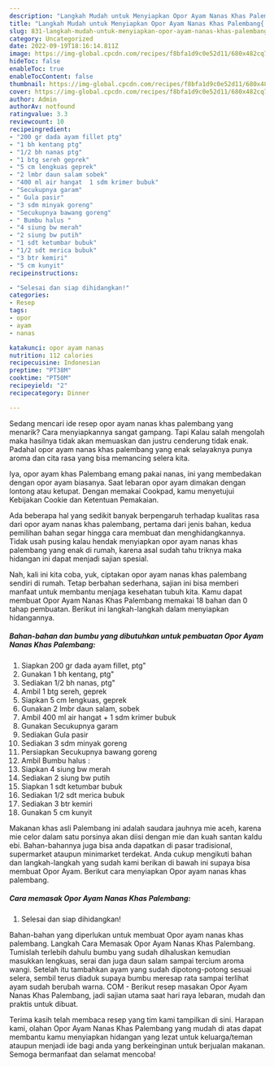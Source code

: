 ```yaml
---
description: "Langkah Mudah untuk Menyiapkan Opor Ayam Nanas Khas Palembang{ yang Bikin Ngiler,  Menu Buat lebaran"
title: "Langkah Mudah untuk Menyiapkan Opor Ayam Nanas Khas Palembang{ yang Bikin Ngiler,  Menu Buat lebaran"
slug: 831-langkah-mudah-untuk-menyiapkan-opor-ayam-nanas-khas-palembang-yang-bikin-ngiler-menu-buat-lebaran
category: Uncategorized
date: 2022-09-19T18:16:14.811Z
image: https://img-global.cpcdn.com/recipes/f8bfa1d9c0e52d11/680x482cq70/opor-ayam-nanas-khas-palembang-foto-resep-utama.jpg
hideToc: false
enableToc: true
enableTocContent: false
thumbnail: https://img-global.cpcdn.com/recipes/f8bfa1d9c0e52d11/680x482cq70/opor-ayam-nanas-khas-palembang-foto-resep-utama.jpg
cover: https://img-global.cpcdn.com/recipes/f8bfa1d9c0e52d11/680x482cq70/opor-ayam-nanas-khas-palembang-foto-resep-utama.jpg
author: Admin
authorAv: notfound
ratingvalue: 3.3
reviewcount: 10
recipeingredient:
- "200 gr dada ayam fillet ptg"
- "1 bh kentang ptg"
- "1/2 bh nanas ptg"
- "1 btg sereh geprek"
- "5 cm lengkuas geprek"
- "2 lmbr daun salam sobek"
- "400 ml air hangat  1 sdm krimer bubuk"
- "Secukupnya garam"
- " Gula pasir"
- "3 sdm minyak goreng"
- "Secukupnya bawang goreng"
- " Bumbu halus "
- "4 siung bw merah"
- "2 siung bw putih"
- "1 sdt ketumbar bubuk"
- "1/2 sdt merica bubuk"
- "3 btr kemiri"
- "5 cm kunyit"
recipeinstructions:

- "Selesai dan siap dihidangkan!"
categories:
- Resep
tags:
- opor
- ayam
- nanas

katakunci: opor ayam nanas 
nutrition: 112 calories
recipecuisine: Indonesian
preptime: "PT38M"
cooktime: "PT50M"
recipeyield: "2"
recipecategory: Dinner

---
```



Sedang mencari ide resep opor ayam nanas khas palembang yang menarik? Cara menyiapkannya sangat gampang. Tapi Kalau salah mengolah maka hasilnya tidak akan memuaskan dan justru cenderung tidak enak. Padahal opor ayam nanas khas palembang yang enak selayaknya punya aroma dan cita rasa yang bisa memancing selera kita.


Iya, opor ayam khas Palembang emang pakai nanas, ini yang membedakan dengan opor ayam biasanya. Saat lebaran opor ayam dimakan dengan lontong atau ketupat. Dengan memakai Cookpad, kamu menyetujui Kebijakan Cookie dan Ketentuan Pemakaian.

Ada beberapa hal yang sedikit banyak berpengaruh terhadap kualitas rasa dari opor ayam nanas khas palembang, pertama dari jenis bahan, kedua pemilihan bahan segar hingga cara membuat dan menghidangkannya. Tidak usah pusing kalau hendak menyiapkan opor ayam nanas khas palembang yang enak di rumah, karena asal sudah tahu triknya maka hidangan ini dapat menjadi sajian spesial.


Nah, kali ini kita coba, yuk, ciptakan opor ayam nanas khas palembang sendiri di rumah. Tetap berbahan sederhana, sajian ini bisa memberi manfaat untuk membantu menjaga kesehatan tubuh kita. Kamu dapat membuat Opor Ayam Nanas Khas Palembang memakai 18 bahan dan 0 tahap pembuatan. Berikut ini langkah-langkah dalam menyiapkan hidangannya.

<!--inarticleads1-->

##### Bahan-bahan dan bumbu yang dibutuhkan untuk pembuatan Opor Ayam Nanas Khas Palembang:

1. Siapkan 200 gr dada ayam fillet, ptg&#34;
1. Gunakan 1 bh kentang, ptg&#34;
1. Sediakan 1/2 bh nanas, ptg&#34;
1. Ambil 1 btg sereh, geprek
1. Siapkan 5 cm lengkuas, geprek
1. Gunakan 2 lmbr daun salam, sobek
1. Ambil 400 ml air hangat + 1 sdm krimer bubuk
1. Gunakan Secukupnya garam
1. Sediakan  Gula pasir
1. Sediakan 3 sdm minyak goreng
1. Persiapkan Secukupnya bawang goreng
1. Ambil  Bumbu halus :
1. Siapkan 4 siung bw merah
1. Sediakan 2 siung bw putih
1. Siapkan 1 sdt ketumbar bubuk
1. Sediakan 1/2 sdt merica bubuk
1. Sediakan 3 btr kemiri
1. Gunakan 5 cm kunyit


Makanan khas asli Palembang ini adalah saudara jauhnya mie aceh, karena mie celor dalam satu porsinya akan diisi dengan mie dan kuah santan kaldu ebi. Bahan-bahannya juga bisa anda dapatkan di pasar tradisional, supermarket ataupun minimarket terdekat. Anda cukup mengikuti bahan dan langkah-langkah yang sudah kami berikan di bawah ini supaya bisa membuat Opor Ayam. Berikut cara menyiapkan Opor ayam nanas khas palembang. 

<!--inarticleads2-->

##### Cara memasak Opor Ayam Nanas Khas Palembang:


1. Selesai dan siap dihidangkan!

Bahan-bahan yang diperlukan untuk membuat Opor ayam nanas khas palembang. Langkah Cara Memasak Opor Ayam Nanas Khas Palembang. Tumislah terlebih dahulu bumbu yang sudah dihaluskan kemudian masukkan lengkuas, serai dan juga daun salam sampai tercium aroma wangi. Setelah itu tambahkan ayam yang sudah dipotong-potong sesuai selera, sembil terus diaduk supaya bumbu meresap rata sampai terlihat ayam sudah berubah warna. COM - Berikut resep masakan Opor Ayam Nanas Khas Palembang, jadi sajian utama saat hari raya lebaran, mudah dan praktis untuk dibuat. 

Terima kasih telah membaca resep yang tim kami tampilkan di sini. Harapan kami, olahan Opor Ayam Nanas Khas Palembang yang mudah di atas dapat membantu kamu menyiapkan hidangan yang lezat untuk keluarga/teman ataupun menjadi ide bagi anda yang berkeinginan untuk berjualan makanan. Semoga bermanfaat dan selamat mencoba!
